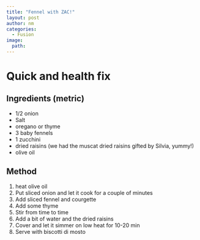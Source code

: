 ```yaml
---
title: "Fennel with ZAC!"
layout: post
author: nm
categories:
  - Fusion
image: 
  path:
---
```

# Quick and health fix 

## Ingredients (metric)

- 1/2 onion 
- Salt
- oregano or thyme
- 3 baby fennels
- 1 zucchini  
- dried raisins (we had the muscat dried raisins gifted by Silvia, yummy!) 
- olive oil


## Method

1. heat olive oil 
2. Put sliced onion and let it cook for a couple of minutes
3. Add sliced fennel and courgette 
4. Add some thyme
5. Stir from time to time
6. Add a bit of water and the dried raisins 
7. Cover and let it simmer on low heat for 10-20 min
8. Serve with biscotti di mosto 




